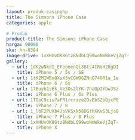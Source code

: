 ```yaml
---
layout: produk-casinghp
title: The Simsons iPhone Case
categories: apple

# Produk
product-title: The Simsons iPhone Case
harga: 90000
sku: hn-0384
image-drive: 1xXHUvOK8GtzBNdbLQ99woNmWkeVjZqT-
gallery:
  - url: 1dK2wNkdI_EFeooenQi38ts4IRoH28gDI
    title: iPhone 5 / 5s / SE
  - url: 1tK2MIWBoQXsX3yCGWOGZNnO74OR1a_1e
    title: iPhone 6 / 6s
  - url: 17Buyb1s6k_VeSOs2lYK-7haOpIYbwJSz
    title: iPhone 6 Plus / 6s Plus
  - url: 1TOpC9ciu7aFR1rcrzzeZOvEbSZbQjcP8
    title: iPhone 7 / 8
  - url: 1_lbF2PUXb4JsVKSxk58DGthXKvS3LjsB
    title: iPhone 7 Plus / 8 Plus
  - url: 1xXHUvOK8GtzBNdbLQ99woNmWkeVjZqT-
    title: iPhone X
---
```

